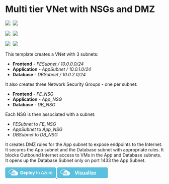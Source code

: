 # Multi tier VNet with NSGs and DMZ

<IMG SRC="https://azbotstorage.blob.core.windows.net/badges/201-nsg-dmz-in-vnet/PublicLastTestDate.svg" />&nbsp;
<IMG SRC="https://azbotstorage.blob.core.windows.net/badges/201-nsg-dmz-in-vnet/PublicDeployment.svg" />&nbsp;

<IMG SRC="https://azbotstorage.blob.core.windows.net/badges/201-nsg-dmz-in-vnet/FairfaxLastTestDate.svg" />&nbsp;
<IMG SRC="https://azbotstorage.blob.core.windows.net/badges/201-nsg-dmz-in-vnet/FairfaxDeployment.svg" />&nbsp;

<IMG SRC="https://azbotstorage.blob.core.windows.net/badges/201-nsg-dmz-in-vnet/BestPracticeResult.svg" />&nbsp;
<IMG SRC="https://azbotstorage.blob.core.windows.net/badges/201-nsg-dmz-in-vnet/CredScanResult.svg" />&nbsp;

This template creates a VNet with 3 subnets:

* **Frontend** - _FESubnet / 10.0.0.0/24_
* **Application** - _AppSubnet / 10.0.1.0/24_
* **Database** - _DBSubnet / 10.0.2.0/24_

It also creates three Network Security Groups - one per subnet:

* **Frontend** - _FE_NSG_
* **Application** - _App_NSG_
* **Database** - _DB_NSG_

Each NSG is then associated with a subnet:

* _FESubnet_ to _FE_NSG_
* _AppSubnet_ to _App_NSG_
* _DBSubnet_ to _DB_NSG_

It creates DMZ rules for the App subnet to expose endpoints to the Internet. It secures the App subnet and the Database subnet with appropriate rules. It blocks Outbound Internet access to VMs in the App and Database subnets. It opens up the Database Subnet only on port 1433 the App Subnet.

<a href="https://portal.azure.com/#create/Microsoft.Template/uri/https%3A%2F%2Fraw.githubusercontent.com%2FAzure%2Fazure-quickstart-templates%2Fmaster%2F201-nsg-dmz-in-vnet%2Fazuredeploy.json" target="_blank">
    <img src="https://raw.githubusercontent.com/Azure/azure-quickstart-templates/master/1-CONTRIBUTION-GUIDE/images/deploytoazure.png"/>
</a>
<a href="http://armviz.io/#/?load=https%3A%2F%2Fraw.githubusercontent.com%2FAzure%2Fazure-quickstart-templates%2Fmaster%2F201-nsg-dmz-in-vnet%2Fazuredeploy.json" target="_blank">
    <img src="https://raw.githubusercontent.com/Azure/azure-quickstart-templates/master/1-CONTRIBUTION-GUIDE/images/visualizebutton.png"/>
</a>
